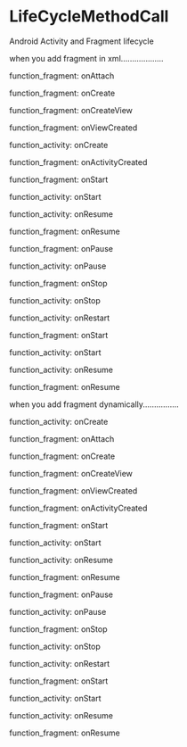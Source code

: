 # LifeCycleMethodCall
Android Activity and Fragment lifecycle


when you add fragment in xml...................

function_fragment: onAttach

function_fragment: onCreate

function_fragment: onCreateView

function_fragment: onViewCreated

function_activity: onCreate

function_fragment: onActivityCreated

function_fragment: onStart

function_activity: onStart

function_activity: onResume

function_fragment: onResume

function_fragment: onPause

function_activity: onPause

function_fragment: onStop

function_activity: onStop

function_activity: onRestart

function_fragment: onStart

function_activity: onStart

function_activity: onResume

function_fragment: onResume





when you add fragment dynamically................

function_activity: onCreate

function_fragment: onAttach

function_fragment: onCreate

function_fragment: onCreateView

function_fragment: onViewCreated

function_fragment: onActivityCreated

function_fragment: onStart

function_activity: onStart

function_activity: onResume

function_fragment: onResume

function_fragment: onPause

function_activity: onPause

function_fragment: onStop

function_activity: onStop

function_activity: onRestart

function_fragment: onStart

function_activity: onStart

function_activity: onResume

function_fragment: onResume
